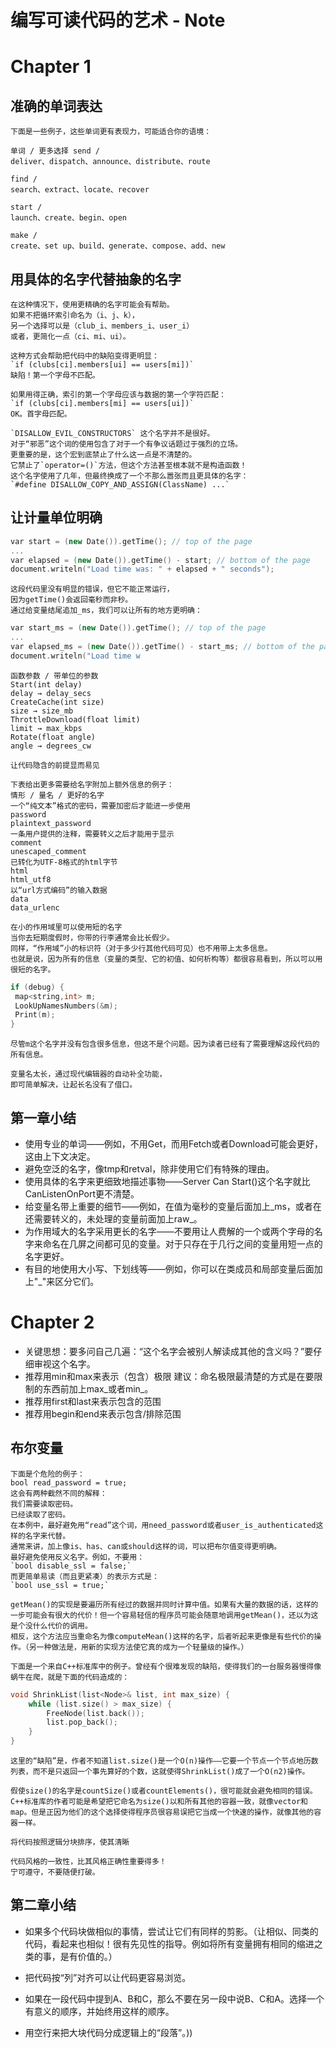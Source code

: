 # 编写可读代码的艺术 - Note

# __Chapter 1__

## 准确的单词表达

    下面是一些例子，这些单词更有表现力，可能适合你的语境：

    单词 / 更多选择 send /
    deliver、dispatch、announce、distribute、route

    find /
    search、extract、locate、recover

    start /
    launch、create、begin、open

    make /
    create、set up、build、generate、compose、add、new

## 用具体的名字代替抽象的名字

    在这种情况下，使用更精确的名字可能会有帮助。
    如果不把循环索引命名为（i、j、k），
    另一个选择可以是（club_i、members_i、user_i）
    或者，更简化一点（ci、mi、ui）。

    这种方式会帮助把代码中的缺陷变得更明显：
    `if (clubs[ci].members[ui] == users[mi])`
    缺陷！第一个字母不匹配。

    如果用得正确，索引的第一个字母应该与数据的第一个字符匹配：
    `if (clubs[ci].members[mi] == users[ui])`
    OK。首字母匹配。

    `DISALLOW_EVIL_CONSTRUCTORS` 这个名字并不是很好。
    对于“邪恶”这个词的使用包含了对于一个有争议话题过于强烈的立场。
    更重要的是，这个宏到底禁止了什么这一点是不清楚的。
    它禁止了`operator=()`方法，但这个方法甚至根本就不是构造函数！
    这个名字使用了几年，但最终换成了一个不那么嚣张而且更具体的名字：
    `#define DISALLOW_COPY_AND_ASSIGN(ClassName) ...`

## 让计量单位明确

``` cpp
var start = (new Date()).getTime(); // top of the page
...
var elapsed = (new Date()).getTime() - start; // bottom of the page
document.writeln("Load time was: " + elapsed + " seconds");
```

    这段代码里没有明显的错误，但它不能正常运行，
    因为getTime()会返回毫秒而非秒。
    通过给变量结尾追加_ms，我们可以让所有的地方更明确：

``` cpp
var start_ms = (new Date()).getTime(); // top of the page
...
var elapsed_ms = (new Date()).getTime() - start_ms; // bottom of the page
document.writeln("Load time w
```

    函数参数 / 带单位的参数
    Start(int delay)
    delay → delay_secs
    CreateCache(int size)
    size → size_mb
    ThrottleDownload(float limit)
    limit → max_kbps
    Rotate(float angle)
    angle → degrees_cw

    让代码隐含的前提显而易见

    下表给出更多需要给名字附加上额外信息的例子：
    情形 / 量名 / 更好的名字
    一个“纯文本”格式的密码，需要加密后才能进一步使用
    password
    plaintext_password
    一条用户提供的注释，需要转义之后才能用于显示
    comment
    unescaped_comment
    已转化为UTF-8格式的html字节
    html
    html_utf8
    以“url方式编码”的输入数据
    data
    data_urlenc

    在小的作用域里可以使用短的名字
    当你去短期度假时，你带的行李通常会比长假少。
    同样，“作用域”小的标识符（对于多少行其他代码可见）也不用带上太多信息。
    也就是说，因为所有的信息（变量的类型、它的初值、如何析构等）都很容易看到，所以可以用很短的名字。

``` cpp
if (debug) {
 map<string,int> m;
 LookUpNamesNumbers(&m);
 Print(m);
}
```

    尽管m这个名字并没有包含很多信息，但这不是个问题。因为读者已经有了需要理解这段代码的所有信息。

    变量名太长，通过现代编辑器的自动补全功能，
    即可简单解决，让起长名没有了借口。

## 第一章小结

- 使用专业的单词——例如，不用Get，而用Fetch或者Download可能会更好，这由上下文决定。
- 避免空泛的名字，像tmp和retval，除非使用它们有特殊的理由。
- 使用具体的名字来更细致地描述事物——Server Can Start()这个名字就比CanListenOnPort更不清楚。
- 给变量名带上重要的细节——例如，在值为毫秒的变量后面加上_ms，或者在还需要转义的，未处理的变量前面加上raw_。
- 为作用域大的名字采用更长的名字——不要用让人费解的一个或两个字母的名字来命名在几屏之间都可见的变量。对于只存在于几行之间的变量用短一点的名字更好。
- 有目的地使用大小写、下划线等——例如，你可以在类成员和局部变量后面加上"_"来区分它们。

# __Chapter 2__

- 关键思想：要多问自己几遍：“这个名字会被别人解读成其他的含义吗？”要仔细审视这个名字。
- 推荐用min和max来表示（包含）极限
    建议：命名极限最清楚的方式是在要限制的东西前加上max_或者min_。
- 推荐用first和last来表示包含的范围
- 推荐用begin和end来表示包含/排除范围

## 布尔变量

    下面是个危险的例子：
    bool read_password = true;
    这会有两种截然不同的解释：
    我们需要读取密码。
    已经读取了密码。
    在本例中，最好避免用“read”这个词，用need_password或者user_is_authenticated这样的名字来代替。
    通常来讲，加上像is、has、can或should这样的词，可以把布尔值变得更明确。
    最好避免使用反义名字。例如，不要用：
    `bool disable_ssl = false;`
    而更简单易读（而且更紧凑）的表示方式是：
    `bool use_ssl = true;`

    getMean()的实现是要遍历所有经过的数据并同时计算中值。如果有大量的数据的话，这样的一步可能会有很大的代价！但一个容易轻信的程序员可能会随意地调用getMean()，还以为这是个没什么代价的调用。
    相反，这个方法应当重命名为像computeMean()这样的名字，后者听起来更像是有些代价的操作。（另一种做法是，用新的实现方法使它真的成为一个轻量级的操作。）

    下面是一个来自C++标准库中的例子。曾经有个很难发现的缺陷，使得我们的一台服务器慢得像蜗牛在爬，就是下面的代码造成的：

``` cpp
void ShrinkList(list<Node>& list, int max_size) {
    while (list.size() > max_size) {
        FreeNode(list.back());
        list.pop_back();
    }
}
```

    这里的“缺陷”是，作者不知道list.size()是一个O(n)操作——它要一个节点一个节点地历数列表，而不是只返回一个事先算好的个数，这就使得ShrinkList()成了一个O(n2)操作。

    假使size()的名字是countSize()或者countElements()，很可能就会避免相同的错误。C++标准库的作者可能是希望把它命名为size()以和所有其他的容器一致，就像vector和map。但是正因为他们的这个选择使得程序员很容易误把它当成一个快速的操作，就像其他的容器一样。

    将代码按照逻辑分块排序，使其清晰

    代码风格的一致性，比其风格正确性重要得多！
    宁可遵守，不要随便打破。

## 第二章小结

- 如果多个代码块做相似的事情，尝试让它们有同样的剪影。（让相似、同类的代码，看起来也相似！很有先见性的指导。例如将所有变量拥有相同的缩进之类的事，是有价值的。）

- 把代码按“列”对齐可以让代码更容易浏览。

- 如果在一段代码中提到A、B和C，那么不要在另一段中说B、C和A。选择一个有意义的顺序，并始终用这样的顺序。

- 用空行来把大块代码分成逻辑上的“段落”。</Node>))
